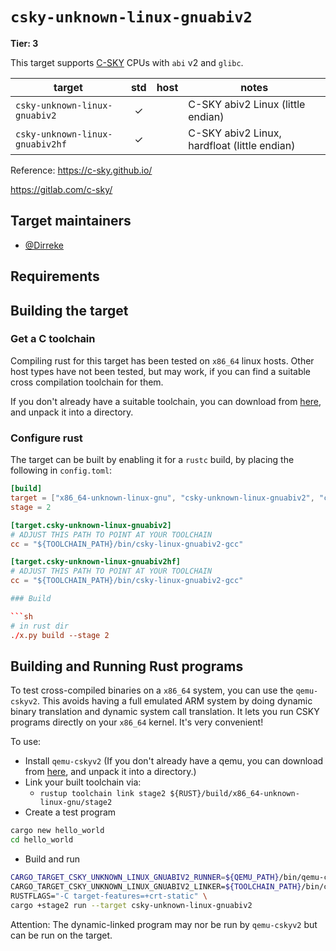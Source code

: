 # `csky-unknown-linux-gnuabiv2`

**Tier: 3**

This target supports [C-SKY](https://github.com/c-sky) CPUs with `abi` v2 and `glibc`.

target | std | host | notes
-------|:---:|:----:|-------
`csky-unknown-linux-gnuabiv2` | ✓ |  | C-SKY abiv2 Linux (little endian)
`csky-unknown-linux-gnuabiv2hf` | ✓ |  | C-SKY abiv2 Linux, hardfloat (little endian)

Reference:
https://c-sky.github.io/

https://gitlab.com/c-sky/

## Target maintainers

* [@Dirreke](https://github.com/Dirreke)

## Requirements

## Building the target

### Get a C toolchain

Compiling rust for this target has been tested on `x86_64` linux hosts.  Other host types have not been tested, but may work, if you can find a suitable cross compilation toolchain for them.

If you don't already have a suitable toolchain, you can download from [here](https://occ-oss-prod.oss-cn-hangzhou.aliyuncs.com/resource/1356021/1619528643136/csky-linux-gnuabiv2-tools-x86_64-glibc-linux-4.9.56-20210423.tar.gz), and unpack it into a directory.

### Configure rust

The target can be built by enabling it for a `rustc` build, by placing the following in `config.toml`:

```toml
[build]
target = ["x86_64-unknown-linux-gnu", "csky-unknown-linux-gnuabiv2", "csky-unknown-linux-gnuabiv2hf"]
stage = 2

[target.csky-unknown-linux-gnuabiv2]
# ADJUST THIS PATH TO POINT AT YOUR TOOLCHAIN
cc = "${TOOLCHAIN_PATH}/bin/csky-linux-gnuabiv2-gcc"

[target.csky-unknown-linux-gnuabiv2hf]
# ADJUST THIS PATH TO POINT AT YOUR TOOLCHAIN
cc = "${TOOLCHAIN_PATH}/bin/csky-linux-gnuabiv2-gcc"

### Build

```sh
# in rust dir
./x.py build --stage 2
```

## Building and Running Rust programs

To test cross-compiled binaries on a `x86_64` system, you can use the `qemu-cskyv2`. This avoids having a full emulated ARM system by doing dynamic binary translation and dynamic system call translation.  It lets you run CSKY programs directly on your `x86_64` kernel.  It's very convenient!

To use:

* Install `qemu-cskyv2` (If you don't already have a qemu, you can download from [here](https://occ-oss-prod.oss-cn-hangzhou.aliyuncs.com/resource//1689324918932/xuantie-qemu-x86_64-Ubuntu-18.04-20230714-0202.tar.gz"), and unpack it into a directory.)
* Link your built toolchain via:
  * `rustup toolchain link stage2 ${RUST}/build/x86_64-unknown-linux-gnu/stage2`
* Create a test program

```sh
cargo new hello_world
cd hello_world
```

* Build and run

```sh
CARGO_TARGET_CSKY_UNKNOWN_LINUX_GNUABIV2_RUNNER=${QEMU_PATH}/bin/qemu-cskyv2 -L ${TOOLCHAIN_PATH}/csky-linux-gnuabiv2/libc \
CARGO_TARGET_CSKY_UNKNOWN_LINUX_GNUABIV2_LINKER=${TOOLCHAIN_PATH}/bin/csky-linux-gnuabiv2-gcc \
RUSTFLAGS="-C target-features=+crt-static" \
cargo +stage2 run --target csky-unknown-linux-gnuabiv2
```

Attention: The dynamic-linked program may nor be run by `qemu-cskyv2` but can be run on the target.
